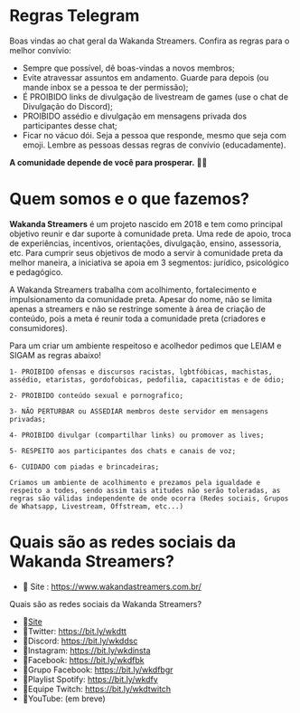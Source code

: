 # Regras Telegram
Boas vindas ao chat geral da Wakanda Streamers. Confira as regras para o melhor convívio:
- Sempre que possível, dê boas-vindas a novos membros;
- Evite atravessar assuntos em andamento. Guarde para depois (ou mande inbox se a pessoa te der permissão);
- É PROIBIDO links de divulgação de livestream de games (use o chat de Divulgação do Discord);
- PROIBIDO assédio e divulgação em mensagens privada dos participantes desse chat;
- Ficar no vácuo dói. Seja a pessoa que responde, mesmo que seja com emoji.
Lembre as pessoas dessas regras de convívio (educadamente).

**A comunidade depende de você para prosperar.** ✊🏾

# Quem somos e o que fazemos?
**Wakanda Streamers** é um projeto nascido em 2018 e tem como principal objetivo reunir e dar suporte à comunidade preta. 
Uma rede de apoio, troca de experiências, incentivos, orientações, divulgação, ensino, assessoria, etc.
Para cumprir seus objetivos de modo a servir à comunidade preta da melhor maneira, a iniciativa se apoia em 3 segmentos: jurídico, psicológico e pedagógico.

A Wakanda Streamers trabalha com acolhimento, fortalecimento e impulsionamento da comunidade preta.
Apesar do nome, não se limita apenas a streamers e não se restringe somente à área de criação de conteúdo, pois a meta é reunir toda a comunidade preta (criadores e consumidores).

Para um criar um ambiente respeitoso e acolhedor pedimos que LEIAM e SIGAM as regras  abaixo! 

`1- PROIBIDO ofensas e discursos racistas, lgbtfóbicas, machistas, assédio, etaristas, gordofobicas, pedofilia, capacitistas e de ódio;`

`2- PROIBIDO conteúdo sexual e pornografico;`

`3- NÃO PERTURBAR ou ASSEDIAR membros deste servidor em mensagens privadas;`

`4- PROIBIDO divulgar (compartilhar links) ou promover as lives;`

`5- RESPEITO aos participantes dos chats e canais de voz;`

`6- CUIDADO com piadas e brincadeiras;`

`Criamos um ambiente de acolhimento e prezamos pela igualdade e respeito a todes, sendo assim tais atitudes não serão toleradas, as regras são válidas independente de onde ocorra (Redes sociais, Grupos de Whatsapp, Livestream, Offstream, etc...)`

# Quais são as redes sociais da Wakanda Streamers?
- :small_blue_diamond: Site : https://www.wakandastreamers.com.br/

Quais são as redes sociais da Wakanda Streamers?
- :small_blue_diamond:[Site](https://www.wakandastreamers.com.br/)
- :small_blue_diamond:Twitter: https://bit.ly/wkdtt
- :small_blue_diamond:Discord: https://bit.ly/wkddsc 
- :small_blue_diamond:Instagram: https://bit.ly/wkdinsta 
- :small_blue_diamond:Facebook: https://bit.ly/wkdfbk 
- :small_blue_diamond:Grupo Facebook: https://bit.ly/wkdfbgr 
- :small_blue_diamond:Playlist Spotify: https://bit.ly/wkdfy
- :small_blue_diamond:Equipe Twitch: https://bit.ly/wkdtwitch 
- :small_blue_diamond:YouTube: (em breve)
